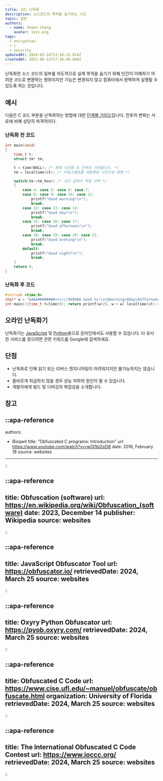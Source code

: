 ```yaml
---
title: 코드 난독화
description: 소스코드의 목적을 숨기려는 시도
topic: 일반
authors:
  - name: Shaun Chong
    avatar: levi.png
tags:
  - encryption
  - c
  - security
updatedAt: 2024-05-24T13:10:15.014Z
createdAt: 2022-08-12T17:38:48.848Z
---
```


난독화란 소스 코드의 일부를 의도적으로 실제 목적을 숨기기 위해 인간이 이해하기 어려운 코드로 변환하는 행위이지만 기능은 변경되지 않고 컴퓨터에서 완벽하게 실행될 수 있도록 하는 것입니다.

<!--more-->

## 예시

다음은 C 코드 부분을 난독화하는 방법에 대한 [단계별 가이드](https://www.youtube.com/watch?v=rwOI1biZeD8)입니다. 전후의 변화는 서로에 비해 상당히 파격적이다.

### 난독화 전 코드

```c [hello.c]
int main(void)
{
    time_t t;
    struct tm* tm;

    t = time(NULL); /* 현재 시간을 초 단위로 가져옵니다. */
    tm = localtime(&t); /* 타임스탬프를 세분화된 시간으로 변환 */

    switch(tm->tm_hour) /* 시간 값에서 작업 선택 */
    {
        case 4: case 5: case 6: case 7:
        case 8: case 9: case 10: case 11:
            printf("Good morning!\n");
            break;
        case 12: case 13: case 14:
            printf("Good day!\n");
            break;
        case 15: case 16: case 17:
            printf("Good afternoon!\n");
            break;
        case 18: case 19: case 20: case 21:
            printf("Good evening!\n");
            break;
        default:
            printf("Good night!\n");
            break;
    }
    return 0;
}
```

### 난독화 후 코드

```c [hello.c]
#include <time.h>
char* w = "AAAA########+++///9999AA Good %s!\n\0morning\0day\0afternoon\0evening\0night";
int main(){time_t t=time(0); return printf(w+25, w + w[ localtime(&t)->tm_hour ]);}
```

## 오라인 난독화기

난독화기는 [JavaScript](https://obfuscator.io/) 및 [Python](https://pyob.oxyry.com/)용으로 온라인에서도 사용할 수 있습니다. 더 유사한 서비스를 찾으려면 관련 키워드를 Google에 검색하세요.

## 단점

- 난독화로 인해 읽기 또는 리버스 엔지니어링이 어려워지지만 불가능하지는 않습니다.
- 올바르게 취급하지 않을 경우 성능 저하의 원인이 될 수 있습니다.
- 개발자에게 빌드 및 디버깅의 복잡성을 소개합니다.

## 참고

<!-- prettier-ignore-start -->
::apa-reference
---
authors:
 - Bisqwit
title: "Obfuscated C programs: Introduction"
url: https://www.youtube.com/watch?v=rwOI1biZeD8
date: 2016, February 18
source: websites
---
::

::apa-reference
---
title: Obfuscation (software)
url: https://en.wikipedia.org/wiki/Obfuscation_(software)
date: 2023, December 14
publisher: Wikipedia
source: websites
---
::

::apa-reference
---
title: JavaScript Obfuscator Tool
url: https://obfuscator.io/
retrievedDate: 2024, March 25
source: websites
---
::

::apa-reference
---
title: Oxyry Python Obfuscator
url: https://pyob.oxyry.com/
retrievedDate: 2024, March 25
source: websites
---
::

::apa-reference
---
title: Obfuscated C Code
url: https://www.cise.ufl.edu/~manuel/obfuscate/obfuscate.html
organization: University of Florida
retrievedDate: 2024, March 25
source: websites
---
::

::apa-reference
---
title: The International Obfuscated C Code Contest
url: https://www.ioccc.org/
retrievedDate: 2024, March 25
source: websites
---
::
<!-- prettier-ignore-end -->
